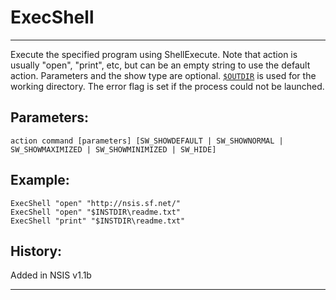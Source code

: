 # ExecShell

---

Execute the specified program using ShellExecute. Note that action is usually "open", "print", etc, but can be an empty string to use the default action. Parameters and the show type are optional. [`$OUTDIR`][1] is used for the working directory. The error flag is set if the process could not be launched.

## Parameters:

    action command [parameters] [SW_SHOWDEFAULT | SW_SHOWNORMAL | SW_SHOWMAXIMIZED | SW_SHOWMINIMIZED | SW_HIDE]

## Example:

	ExecShell "open" "http://nsis.sf.net/"
	ExecShell "open" "$INSTDIR\readme.txt"
	ExecShell "print" "$INSTDIR\readme.txt"

## History:

Added in NSIS v1.1b

---

[1]: ../Variables/OUTDIR.markdown